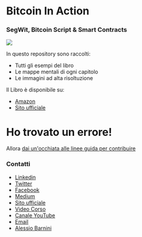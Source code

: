 # Bitcoin In Action
### SegWit, Bitcoin Script & Smart Contracts


<img src="https://i.ibb.co/PMLtdJf/Copertina-Youtube.png">


In questo repository sono raccolti:

* Tutti gli esempi del libro 
* Le mappe mentali di ogni capitolo
* Le immagini ad alta risoltuzione

Il Libro è disponibile su:

* [Amazon](https://amzn.to/3pJcXj1)
* [Sito ufficiale](https://bit.ly/38RtF9x)


# Ho trovato un errore!

Allora [dai un'occhiata alle linee guida per contribuire](CONTRIBUTING.md)

### Contatti
- [Linkedin](http://bit.ly/2H38ovs)
- [Twitter](https://twitter.com/satoshiwantsyou)
- [Facebook](https://www.facebook.com/satoshiwantsyou)
- [Medium](https://bitcoin-in-action.medium.com/)
- [Sito ufficiale](https://www.corsobitcoin.com)
- [Video Corso](http://bitcoininaction.com/)
- [Canale YouTube](https://www.youtube.com/BitcoinInAction)
- [Email](mailto:corsobitcoin@gmail.com)
- [Alessio Barnini](https://www.linkedin.com/in/alessiobarnini/)
